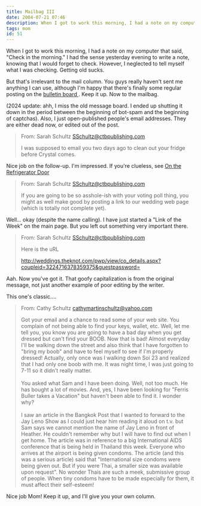 ```yaml
---
title: Mailbag III
date: 2004-07-21 07:46
description: When I got to work this morning, I had a note on my computer that said, "Check in the morning."  I had the sense yesterday evening to write a note, knowing that I would forget to check.  However, I neglected to tell myself what I was checking.  Getting old sucks.
tags: mom
id: 51
---
```

When I got to work this morning, I had a note on my computer that said, "Check in the morning."  I had the sense yesterday evening to write a note, knowing that I would forget to check.  However, I neglected to tell myself what I was checking.  Getting old sucks.

But that's irrelevant to the mail column.  You guys really haven't sent me anything I can use, although I'm happy that there's finally some regular posting on the <a class="mainbox" href="http://theskinnyonbenny.com/stl-web/bulletin/bb/index.php" target="_blank">bulletin board </a>.  Keep it up.  Now to the mailbag.

(2024 update:  ahh, I miss the old message board.  I ended up shutting it down in the period between the beginning of bot-spam and the beginning of captchas).  Also, I just open-published people's email addresses.  They are either dead now, or edited out of the post.

<BLOCKQUOTE>From: Sarah Schultz <A HREF="mailto:SSchultz@ctbpublishing.com" class="mainbox">SSchultz@ctbpublishing.com</A>

I was supposed to email you two days ago to clean out your fridge before
Crystal comes.</BLOCKQUOTE>

Nice job on the follow-up.  I'm impressed.  If you're clueless, see <A HREF="/blog2/on-the-refrigerator-door" class="mainbox">On the Refrigerator Door</A>


<BLOCKQUOTE>From: Sarah Schultz <A HREF="mailto:SSchultz@ctbpublishing.com" class="mainbox">SSchultz@ctbpublishing.com</A>

If you are going to be so asshole-ish with your voting poll thing, you
might as well make good by posting a link to our wedding web page (which
is totally not complete yet).</BLOCKQUOTE>

Well... okay (despite the name calling).  I have just started a "Link of the Week" on the main page.  But you left out something very important there.


<blockquote>From: Sarah Schultz <A HREF="mailto:SSchultz@ctbpublishing.com" class="mainbox">SSchultz@ctbpublishing.com</A>

Here is the uRL

<a href="http://weddings.theknot.com/pwp/view/co_details.aspx?coupleid=3224716378359375&guestpassword=" target="_blank" class = "mainbox">http://weddings.theknot.com/pwp/view/co_details.aspx?coupleid=3224716378359375&guestpassword=</a></blockquote>

Aah.  Now you've got it.  That goofy capitalization is from the original message, not just another example of poor editing by the writer.


This one's classic....

<blockquote>From: Cathy Schultz <A HREF="mailto:cathy_____________@yahoo.com" class="mainbox">cathymartinschultz@yahoo.com</A>

Got your email and a chance to read some of your web site. You complain of not being able to find your keys, wallet, etc. Well, let me tell you, you know you are going to have a bad day when you get dressed but can't find your BOOB. Now that is bad! Almost everyday I'll be walking down the street and also think that I have forgotten to "bring my boob" and have to feel myself to see if I'm properly dressed! Actually, only once was I walking down Soi 23 and realized that I had only one boob with me. It was night time, I was just going to 7-11 so it didn't really matter.
<br><br>
You asked what Sam and I have been doing. Well, not too much. He has bought a lot of movies. And, yes, I have been looking for "Ferris Buller takes a Vacation" but haven't been able to find it. I wonder why?
<br><br>
I saw an article in the Bangkok Post that I wanted to forward to the Jay Leno Show as I could just hear him reading it aloud on t.v. but Sam says we cannot mention the name of Jay Leno in front of Heather. He couldn't remember why but I will have to find out when I get home. The article was in reference to a big International AIDS conference that is being held in Thailand this week. Everyone who arrives at the airport is being given condoms. The article (and this was a serious article) said that "International size condoms were being given out. But if you were Thai, a smaller size was available upon request". No wonder Thais are such a meek, submissive group of people. When tiny condoms have to be made especially for them, it must affect their self-esteem!

</blockquote>

Nice job Mom!  Keep it up, and I'll give you your own column.

